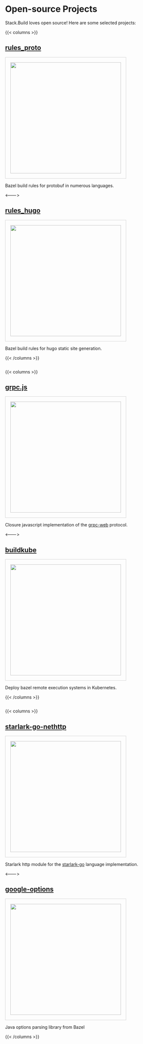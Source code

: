 # Open-source Projects

Stack.Build loves open source!  Here are some selected projects:

{{< columns >}}
## [rules_proto](https://github.com/stackb/rules_proto)

<img src="https://raw.githubusercontent.com/pubref/rules_protobuf/master/images/wtfcat.png"
    style="height: 360px; width: 360px; padding: 1rem; border: 1px solid rgba(0,0,0,0.18)"/>

Bazel build rules for protobuf in numerous languages.

<--->

## [rules_hugo](https://github.com/stackb/rules_hugo)

<img src="https://d33wubrfki0l68.cloudfront.net/d7c79b5c53384a57cfcf5bfb1a3f6f009a058b0b/16f81/images/gopher-hero.svg"
    style="height: 360px; width: 360px; padding: 1rem; border: 1px solid rgba(0,0,0,0.18)"/>

Bazel build rules for hugo static site generation.

{{< /columns >}}


```

```


{{< columns >}}
## [grpc.js](https://github.com/stackb/grpc.js)


<img src="https://grpc.io/img/grpc-newicon-1.svg"
    style="height: 360px; width: 360px; padding: 1rem; border: 1px solid rgba(0,0,0,0.18)"/>

Closure javascript implementation of the [grpc-web]() protocol.

<--->

## [buildkube](https://github.com/stackb/https://github.com/stackb/buildkube)

<img src="https://github.com/kubernetes.png"
    style="height: 360px; width: 360px; padding: 1rem; border: 1px solid rgba(0,0,0,0.18)"/>

Deploy bazel remote execution systems in Kubernetes.

{{< /columns >}}


```

```


{{< columns >}}
## [starlark-go-nethttp](https://github.com/pcj/starlark-go-nethttp)

<img src="https://github.com/bazelbuild.png"
    style="height: 360px; width: 360px; padding: 1rem; border: 1px solid rgba(0,0,0,0.18)"/>

Starlark http module for the [starlark-go](https://github.com/google/starlark-go) language implementation.

<--->

## [google-options](https://github.com/pcj/google-options)


<img src="https://camo.githubusercontent.com/690df8f2d8d9694e8701ef9cbd1eeae70a1ef1a8/687474703a2f2f69636f6e732e69636f6e617263686976652e636f6d2f69636f6e732f636f726e6d616e7468653372642f706c65782f3132382f53797374656d2d73657474696e67732d69636f6e2e706e67"
    style="height: 360px; width: 360px; padding: 1rem; border: 1px solid rgba(0,0,0,0.18)"/>

Java options parsing library from Bazel

{{< /columns >}}


